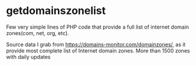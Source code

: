 # getdomainszonelist
Few very simple lines of PHP code that provide a full list of internet domain zones(com, net, org, etc).

Source data I grab from <a href='https://domains-monitor.com/domainzones/'>https://domains-monitor.com/domainzones/</a>, as it provide most complete list of Internet domain zones. More than 1500 zones with daily updates
